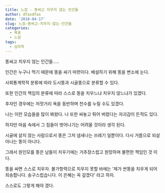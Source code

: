 ```yaml
---
title: 느낌 - 똥싸고 치우지 않는 인간들
author: dfasdfas
date: '2018-04-17'
slug: 느낌-똥싸고-치우지-않는-인간들
categories:
  - 목표
  - 느낌
tags:
  - 심리학
---
```


똥싸고 치우지 않는 인간들.....

인간은 누구나 먹기 때문에 똥을 싸기 마련이다.
배설하기 위해 똥을 변소에 눈다.

사회통계학적 분류에 따라 도시똥과 시골똥으로 분류할 수 있다.

또한 인간의 책임의 분류에 따라 스스로 똥을 치우느냐 치우지 않느냐가 있겠다.

후자인 경우에는 저잣거리 욕을 동반하며 천수를 누릴 수도 있겠다.

나는 이런 모습들을 많이 봐왔다. 나 또한 싸놓고 튀어 버렸다는 자괴감이 든적도 있다.

하지만 마음 속에서 그 짐들이 벗어나기는 어려울 것이라 생각 된다.

시골에 살지 않는 사람으로서 똥은 그저 냄새나는 쓰레기 일뿐이다.
다시 거름으로 되살아나는 똥이 아니다.

그래서 원인모를 똥은 남들이 치우기에는 거추장스럽고 원망하며 불편한 책임인 것 이다.

똥을 싸면 스스로 치우자.
불가항력으로 치우지 못할 바에는 '제가 싼똥을 치우게 되어 죄송합니다. 송구스럽습니다. 이 은혜는 꼭 갚겠다' 라고 하자.

스스로도 그렇게 해야 겠다.